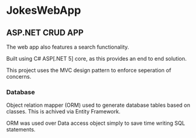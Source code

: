 # JokesWebApp
## ASP.NET CRUD APP

The web app also features a search functionality.

Built using C# ASP[.NET 5] core, as this provides an end to end solution.

This project uses the MVC design pattern to enforce seperation of concerns.

### Database

Object relation mapper (ORM) used to generate database tables based on classes.
This is achived via Entity Framework. 

ORM was used over Data access object simply to save time writing SQL statements.
